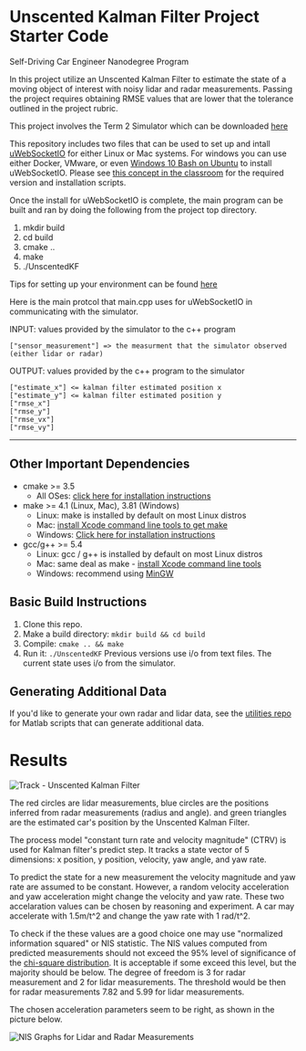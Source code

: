 # Unscented Kalman Filter Project Starter Code
Self-Driving Car Engineer Nanodegree Program

In this project utilize an Unscented Kalman Filter to estimate the state of a moving object of interest with noisy lidar and radar measurements. Passing the project requires obtaining RMSE values that are lower that the tolerance outlined in the project rubric. 

This project involves the Term 2 Simulator which can be downloaded [here](https://github.com/udacity/self-driving-car-sim/releases)

This repository includes two files that can be used to set up and intall [uWebSocketIO](https://github.com/uWebSockets/uWebSockets) for either Linux or Mac systems. For windows you can use either Docker, VMware, or even [Windows 10 Bash on Ubuntu](https://www.howtogeek.com/249966/how-to-install-and-use-the-linux-bash-shell-on-windows-10/) to install uWebSocketIO. Please see [this concept in the classroom](https://classroom.udacity.com/nanodegrees/nd013/parts/40f38239-66b6-46ec-ae68-03afd8a601c8/modules/0949fca6-b379-42af-a919-ee50aa304e6a/lessons/f758c44c-5e40-4e01-93b5-1a82aa4e044f/concepts/16cf4a78-4fc7-49e1-8621-3450ca938b77) for the required version and installation scripts.

Once the install for uWebSocketIO is complete, the main program can be built and ran by doing the following from the project top directory.

1. mkdir build
2. cd build
3. cmake ..
4. make
5. ./UnscentedKF

Tips for setting up your environment can be found [here](https://classroom.udacity.com/nanodegrees/nd013/parts/40f38239-66b6-46ec-ae68-03afd8a601c8/modules/0949fca6-b379-42af-a919-ee50aa304e6a/lessons/f758c44c-5e40-4e01-93b5-1a82aa4e044f/concepts/23d376c7-0195-4276-bdf0-e02f1f3c665d)

Here is the main protcol that main.cpp uses for uWebSocketIO in communicating with the simulator.

INPUT: values provided by the simulator to the c++ program

```
["sensor_measurement"] => the measurment that the simulator observed (either lidar or radar)
```

OUTPUT: values provided by the c++ program to the simulator
```
["estimate_x"] <= kalman filter estimated position x
["estimate_y"] <= kalman filter estimated position y
["rmse_x"]
["rmse_y"]
["rmse_vx"]
["rmse_vy"]
```

---

## Other Important Dependencies
* cmake >= 3.5
  * All OSes: [click here for installation instructions](https://cmake.org/install/)
* make >= 4.1 (Linux, Mac), 3.81 (Windows)
  * Linux: make is installed by default on most Linux distros
  * Mac: [install Xcode command line tools to get make](https://developer.apple.com/xcode/features/)
  * Windows: [Click here for installation instructions](http://gnuwin32.sourceforge.net/packages/make.htm)
* gcc/g++ >= 5.4
  * Linux: gcc / g++ is installed by default on most Linux distros
  * Mac: same deal as make - [install Xcode command line tools](https://developer.apple.com/xcode/features/)
  * Windows: recommend using [MinGW](http://www.mingw.org/)

## Basic Build Instructions

1. Clone this repo.
2. Make a build directory: `mkdir build && cd build`
3. Compile: `cmake .. && make`
4. Run it: `./UnscentedKF` Previous versions use i/o from text files.  The current state uses i/o
from the simulator.

## Generating Additional Data

If you'd like to generate your own radar and lidar data, see the
[utilities repo](https://github.com/udacity/CarND-Mercedes-SF-Utilities) for
Matlab scripts that can generate additional data.

# Results

![Track - Unscented Kalman Filter](NIS/track.png)

The red circles are lidar measurements, blue circles are the positions inferred from radar measurements (radius and angle). 
and green triangles are the estimated car's position by the Unscented Kalman Filter.

The process model "constant turn rate and velocity magnitude" (CTRV) is used for Kalman filter's predict step. 
It tracks a state vector of 5 dimensions: x position, y position, velocity, yaw angle, and yaw rate. 

To predict the state for a new measurement the velocity magnitude and yaw rate are assumed to be constant.
However, a random velocity acceleration and yaw acceleration might change the velocity and yaw rate. 
These two accelaration values can be chosen by reasoning and experiment. A car may accelerate with 1.5m/t^2 
and change the yaw rate with 1 rad/t^2. 

To check if the these values are a good choice one may use "normalized information squared" or NIS statistic. 
The NIS values computed from predicted measurements should not exceed the 95% level of significance of the 
[chi-square distribution](http://uregina.ca/~gingrich/appchi.pdf). It is acceptable if some exceed this level,
but the majority should be below. The degree of freedom is 3 for radar measurement and 2 for lidar measurements. 
The threshold would be then for radar measurements 7.82 and 5.99 for lidar measurements.

The chosen acceleration parameters seem to be right, as shown in the picture below.

![NIS Graphs for Lidar and Radar Measurements](NIS/NIS.png)
 
 
 
